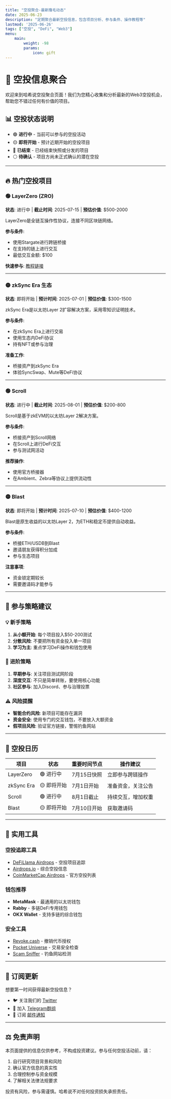```yaml
---
title: "空投聚合-最新撸毛动态"
date: 2025-06-23
description: "定期聚合最新空投信息，包含项目分析、参与条件、操作教程等"
lastmod: '2025-06-26'
tags: ["空投", "DeFi", "Web3"]
menu:
    main: 
        weight: -98
        params:
            icon: gift
---
```


# 🎁 空投信息聚合

欢迎来到哈希说空投聚合页面！我们为您精心收集和分析最新的Web3空投机会，帮助您不错过任何有价值的项目。

## 📊 空投状态说明

- 🟢 **进行中** - 当前可以参与的空投活动
- 🟡 **即将开始** - 预计近期开始的空投项目  
- 🔴 **已结束** - 已经结束快照或分发的项目
- ⚪ **待确认** - 项目方尚未正式确认的潜在空投

---

## 🔥 热门空投项目

### 🟢 LayerZero (ZRO)
**状态**: 进行中 | **截止时间**: 2025-07-15 | **预估价值**: $500-2000

LayerZero是全链互操作性协议，连接不同区块链网络。

**参与条件**:
- 使用Stargate进行跨链桥接
- 在支持的链上进行交互
- 最低交互金额: $100

**快速参与**: [教程链接](/airdrops/2025-06-23-layerzero/)

---

### 🟡 zkSync Era 生态
**状态**: 即将开始 | **预计时间**: 2025-07-01 | **预估价值**: $300-1500

zkSync Era是以太坊Layer 2扩容解决方案，采用零知识证明技术。

**参与条件**:
- 在zkSync Era上进行交易
- 使用生态内DeFi协议
- 持有NFT或参与治理

**准备工作**: 
- 桥接资产到zkSync Era
- 体验SyncSwap、Mute等DeFi协议

---

### 🟢 Scroll
**状态**: 进行中 | **截止时间**: 2025-08-01 | **预估价值**: $200-800

Scroll是基于zkEVM的以太坊Layer 2解决方案。

**参与条件**:
- 桥接资产到Scroll网络
- 在Scroll上进行DeFi交互
- 参与测试网活动

**推荐操作**:
- 使用官方桥接器
- 在Ambient、Zebra等协议上提供流动性

---

### 🟡 Blast
**状态**: 即将开始 | **预计时间**: 2025-07-10 | **预估价值**: $400-1200

Blast是原生收益的以太坊Layer 2，为ETH和稳定币提供自动收益。

**参与条件**:
- 桥接ETH/USDB到Blast
- 邀请朋友获得积分加成
- 参与生态项目

**注意事项**: 
- 资金锁定期较长
- 需要邀请码才能参与

---

## 🎯 参与策略建议

### 💡 新手策略
1. **从小额开始**: 每个项目投入$50-200测试
2. **分散风险**: 不要把所有资金投入单一项目
3. **学习为主**: 重点学习DeFi操作和钱包使用

### 🚀 进阶策略
1. **早期参与**: 关注项目测试网阶段
2. **深度交互**: 不只是简单转账，要使用核心功能
3. **社区参与**: 加入Discord、参与治理投票

### ⚠️ 风险提醒
- **智能合约风险**: 新项目可能存在漏洞
- **资金安全**: 使用专门的交互钱包，不要放入大额资金
- **假项目风险**: 验证官方链接，警惕钓鱼网站

---

## 📅 空投日历

| 项目 | 状态 | 重要时间节点 | 操作建议 |
|------|------|-------------|----------|
| LayerZero | 🟢 进行中 | 7月15日快照 | 立即参与跨链操作 |
| zkSync Era | 🟡 即将开始 | 7月1日开始 | 准备资金，关注公告 |
| Scroll | 🟢 进行中 | 8月1日截止 | 持续交互，增加权重 |
| Blast | 🟡 即将开始 | 7月10日开始 | 获取邀请码 |

---

## 🔗 实用工具

### 空投追踪工具
- [DeFiLlama Airdrops](https://defillama.com/airdrops) - 空投项目追踪
- [Airdrops.io](https://airdrops.io) - 综合空投信息
- [CoinMarketCap Airdrops](https://coinmarketcap.com/airdrops/) - 官方空投列表

### 钱包推荐
- **MetaMask** - 最通用的以太坊钱包
- **Rabby** - 多链DeFi专用钱包
- **OKX Wallet** - 支持多链的综合钱包

### 安全工具
- [Revoke.cash](https://revoke.cash) - 撤销代币授权
- [Pocket Universe](https://pocketuniverse.app) - 交易安全检查
- [Scam Sniffer](https://scamsniffer.io) - 钓鱼网站检测

---

## 📢 订阅更新

想要第一时间获得最新空投信息？

- 🐦 关注我们的 [Twitter](https://twitter.com/hashtalk_web3)
- 📱 加入 [Telegram群组](https://t.me/hashtalk_web3)
- 📧 订阅 [邮件通知](/subscribe/)

---

## ⚖️ 免责声明

本页面提供的信息仅供参考，不构成投资建议。参与任何空投活动前，请：

1. 自行研究项目背景和风险
2. 确认官方信息的真实性
3. 合理控制参与资金规模
4. 了解相关法律法规要求

投资有风险，参与需谨慎。哈希说不对任何投资损失承担责任。
